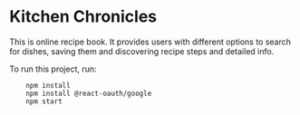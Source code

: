 # Kitchen Chronicles

This is online recipe book. It provides users with different options to search for dishes, saving them and discovering recipe steps and detailed info.

To run this project, run:

```shell
    npm install
    npm install @react-oauth/google
    npm start
```